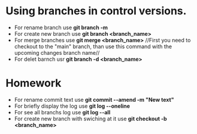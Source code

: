 # Using branches in control versions.
* For rename branch use **git branch -m <name>**
* For create new branch use **git branch <branch_name>**
* For merge branches use **git merge <branch_name>**
//First you need to checkout to the "main" branch, than use this command with the upcoming changes branch name//
* For delet barnch usr **git branch -d <branch_name>**

# Homework

* For rename commit text use **git commit --amend -m "New text"**
* For briefly display the log use **git log --oneline**
* For see all branchs log use **git log --all**
* For create new branch with swiching at it use **git checkout -b <branch_name>**
